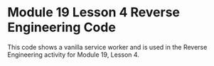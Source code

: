 # Module 19 Lesson 4 Reverse Engineering Code

This code shows a vanilla service worker and is used in the Reverse Engineering activity for Module 19, Lesson 4. 
